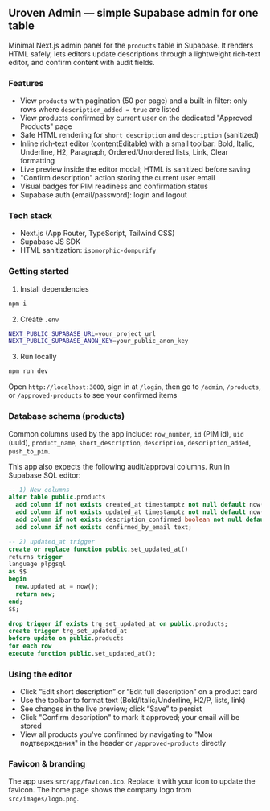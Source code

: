## Uroven Admin — simple Supabase admin for one table

Minimal Next.js admin panel for the `products` table in Supabase. It renders HTML safely, lets editors update descriptions through a lightweight rich‑text editor, and confirm content with audit fields.

### Features

-   View `products` with pagination (50 per page) and a built‑in filter: only rows where `description_added = true` are listed
-   View products confirmed by current user on the dedicated "Approved Products" page
-   Safe HTML rendering for `short_description` and `description` (sanitized)
-   Inline rich‑text editor (contentEditable) with a small toolbar: Bold, Italic, Underline, H2, Paragraph, Ordered/Unordered lists, Link, Clear formatting
-   Live preview inside the editor modal; HTML is sanitized before saving
-   "Confirm description" action storing the current user email
-   Visual badges for PIM readiness and confirmation status
-   Supabase auth (email/password): login and logout

### Tech stack

-   Next.js (App Router, TypeScript, Tailwind CSS)
-   Supabase JS SDK
-   HTML sanitization: `isomorphic-dompurify`

### Getting started

1. Install dependencies

```bash
npm i
```

2. Create `.env`

```bash
NEXT_PUBLIC_SUPABASE_URL=your_project_url
NEXT_PUBLIC_SUPABASE_ANON_KEY=your_public_anon_key
```

3. Run locally

```bash
npm run dev
```

Open `http://localhost:3000`, sign in at `/login`, then go to `/admin`, `/products`, or `/approved-products` to see your confirmed items

### Database schema (products)

Common columns used by the app include: `row_number`, `id` (PIM id), `uid` (uuid), `product_name`, `short_description`, `description`, `description_added`, `push_to_pim`.

This app also expects the following audit/approval columns. Run in Supabase SQL editor:

```sql
-- 1) New columns
alter table public.products
  add column if not exists created_at timestamptz not null default now(),
  add column if not exists updated_at timestamptz not null default now(),
  add column if not exists description_confirmed boolean not null default false,
  add column if not exists confirmed_by_email text;

-- 2) updated_at trigger
create or replace function public.set_updated_at()
returns trigger
language plpgsql
as $$
begin
  new.updated_at = now();
  return new;
end;
$$;

drop trigger if exists trg_set_updated_at on public.products;
create trigger trg_set_updated_at
before update on public.products
for each row
execute function public.set_updated_at();
```

### Using the editor

-   Click “Edit short description” or “Edit full description” on a product card
-   Use the toolbar to format text (Bold/Italic/Underline, H2/P, lists, link)
-   See changes in the live preview; click “Save” to persist
-   Click "Confirm description" to mark it approved; your email will be stored
-   View all products you've confirmed by navigating to "Мои подтверждения" in the header or `/approved-products` directly

### Favicon & branding

The app uses `src/app/favicon.ico`. Replace it with your icon to update the favicon. The home page shows the company logo from `src/images/logo.png`.
